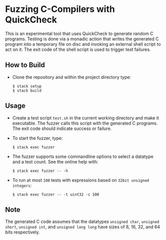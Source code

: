 # Fuzzing C-Compilers with QuickCheck

This is an experimental tool that uses QuickCheck to generate random C programs. Testing is done via a monadic action that writes the generated C program into a temporary file on disc and invoking an external shell script to act on it. The exit code of the shell script is used to trigger test failures.


## How to Build

- Clone the repository and within the project directory type:

      $ stack setup
      $ stack build

## Usage

- Create a test script `test.sh` in the current working directory and make it executable. The fuzzer calls this script with the generated C programs. The exit code should indicate success or failure.

- To start the fuzzer, type:

      $ stack exec fuzzer

- The fuzzer supports some commandline options to select a datatype and a test count. See the online help with:

      $ stack exec fuzzer -- -h

- To run at most `100` tests with expressions based on `32bit unsigned integers`:

      $ stack exec fuzzer -- -t uint32 -c 100


## Note

The generated C code assumes that the datatypes `unsigned char`, `unsigned short`, `unsigned int`, and `unsigned long long` have sizes of 8, 16, 32, and 64 bits respectively.
